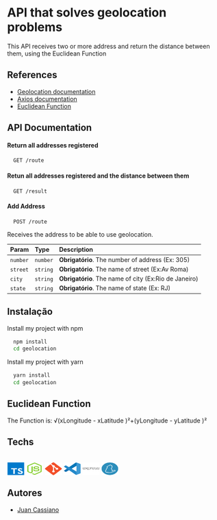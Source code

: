 
# API that solves geolocation problems

This API receives two or more address and return the distance between them, using the Euclidean Function

## References

 - [Geolocation documentation](https://developers.google.com/maps/documentation/geocoding/start)
 - [Axios documentation](https://axios-http.com/ptbr/docs/intro) 
 - [Euclidean Function](https://pt.wikipedia.org/wiki/Dist%C3%A2ncia_euclidiana)
## API Documentation

#### Return all addresses registered

```http
  GET /route
```

#### Retun all addresses registered and the distance between them

```http
  GET /result
```

#### Add Address

```http
  POST /route
```

Receives the address to be able to use geolocation.

| Param         | Type     | Description                                   |
| :----------   | :--------| :------------------------------------------ |
| `number`      | `number` | **Obrigatório**. The number of address (Ex: 305) |
| `street`      | `string` | **Obrigatório**. The name of street (Ex:Av Roma)|
| `city`        | `string` | **Obrigatório**. The name of city (Ex:Rio de Janeiro)|
| `state`       | `string` | **Obrigatório**. The name of state (Ex: RJ) |





## Instalação

Install my project with npm

```bash
  npm install 
  cd geolocation
```
Install my project with yarn

```bash
  yarn install 
  cd geolocation
```
## Euclidean Function

The Function is: √(xLongitude - xLatitude )²+(yLongitude - yLatitude )²


## Techs

<div style="display: inline_block"><br>
  <img align="center" alt="Juan-Ts" height="30" width="40" src="https://raw.githubusercontent.com/devicons/devicon/master/icons/typescript/typescript-plain.svg">
  <img align="center" alt="Juan-NodeJS" height="30" width="40" src="https://github.com/devicons/devicon/blob/master/icons/nodejs/nodejs-original.svg">
  <img align="center" alt="Juan-NodeJS" height="30" width="40" src="https://github.com/devicons/devicon/blob/master/icons/git/git-original.svg">
  <img align="center" alt="Juan-VsCode" height="30" width="40" src="https://github.com/devicons/devicon/blob/master/icons/vscode/vscode-original.svg">
  <img align="center" alt="Juan-VsCode" height="30" width="40" src="https://github.com/devicons/devicon/blob/master/icons/express/express-original-wordmark.svg">
  <img align="center" alt="Juan-VsCode" height="30" width="40" src="https://github.com/devicons/devicon/blob/master/icons/yarn/yarn-original.svg">

</div>

## Autores

- [Juan Cassiano](https://www.github.com/juancassiano)

